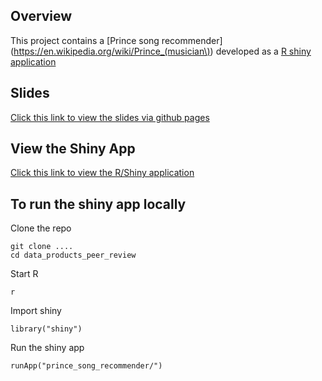 ## Overview

This project contains a [Prince song recommender](https://en.wikipedia.org/wiki/Prince_(musician\)) developed as
a [R shiny application](http://shiny.rstudio.com/)

## Slides

[Click this link to view the slides via github pages](http://telvis07.github.io/data_products_peer_review_slides/)

## View the Shiny App
    
[Click this link to view the R/Shiny application](https://technicalelvis.shinyapps.io/prince_song_recommender/)

## To run the shiny app locally

Clone the repo

    git clone ....
    cd data_products_peer_review
 
Start R

    r

Import shiny

    library("shiny")

Run the shiny app

    runApp("prince_song_recommender/")


